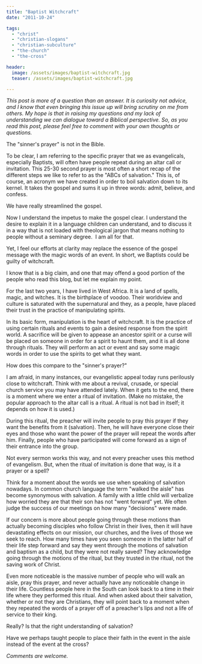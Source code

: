 ```yaml
---
title: "Baptist Witchcraft"
date: "2011-10-24"

tags: 
  - "christ"
  - "christian-slogans"
  - "christian-subculture"
  - "the-church"
  - "the-cross"

header:
  image: /assets/images/baptist-witchcraft.jpg
  teaser: /assets/images/baptist-witchcraft.jpg

---
```


_This post is more of a question than an answer. It is curiosity not advice, and I know that even bringing this issue up will bring scrutiny on me from others. My hope is that in raising my questions and my lack of understanding we can dialogue toward a Biblical perspective. So, as you read this post, please feel free to comment with your own thoughts or questions._ 

The "sinner's prayer" is not in the Bible.

To be clear, I am referring to the specific prayer that we as evangelicals, especially Baptists, will often have people repeat during an altar call or invitation. This 25-30 second prayer is most often a short recap of the different steps we like to refer to as the "ABCs of salvation." This is, of course, an acronym we have created in order to boil salvation down to its kernel. It takes the gospel and sums it up in three words: admit, believe, and confess.

We have really streamlined the gospel.

Now I understand the impetus to make the gospel clear. I understand the desire to explain it in a language children can understand, and to discuss it in a way that is not loaded with theological jargon that means nothing to people without a seminary degree.  I am all for that.

Yet, I feel our efforts at clarity may replace the essence of the gospel message with the magic words of an event. In short, we Baptists could be guilty of witchcraft.

I know that is a big claim, and one that may offend a good portion of the people who read this blog, but let me explain my point. 

For the last two years, I have lived in West Africa. It is a land of spells, magic, and witches. It is the birthplace of voodoo. Their worldview and culture is saturated with the supernatural and they, as a people, have placed their trust in the practice of manipulating spirits. 

In its basic form, manipulation is the heart of witchcraft. It is the practice of using certain rituals and events to gain a desired response from the spirit world. A sacrifice will be given to appease an ancestor spirit or a curse will be placed on someone in order for a spirit to haunt them, and it is all done through rituals. They will perform an act or event and say some magic words in order to use the spirits to get what they want.

How does this compare to the "sinner's prayer?"

I am afraid, in many instances, our evangelistic appeal today runs perilously close to witchcraft. Think with me about a revival, crusade, or special church service you may have attended lately. When it gets to the end, there is a moment where we enter a ritual of invitation. (Make no mistake, the popular approach to the altar call is a ritual. A ritual is not bad in itself; it depends on how it is used.)

During this ritual, the preacher will invite people to pray this prayer if they want the benefits from it (salvation). Then, he will have everyone close their eyes and those who want the power of the prayer will repeat the words after him. Finally, people who have participated will come forward as a sign of their entrance into the group.

Not every sermon works this way, and not every preacher uses this method of evangelism. But, when the ritual of invitation is done that way, is it a prayer or a spell?

Think for a moment about the words we use when speaking of salvation nowadays. In common church language the term "walked the aisle" has become synonymous with salvation. A family with a little child will verbalize how worried they are that their son has not "went forward" yet. We often judge the success of our meetings on how many "decisions" were made.

If our concern is more about people going through these motions than actually becoming disciples who follow Christ in their lives, then it will have devastating effects on our mission, our churches, and the lives of those we seek to reach. How many times have you seen someone in the latter half of their life step forward and say they went through the motions of salvation and baptism as a child, but they were not really saved? They acknowledge going through the motions of the ritual, but they trusted in the ritual, not the saving work of Christ. 

Even more noticeable is the massive number of people who will walk an aisle, pray this prayer, and never actually have any noticeable change in their life. Countless people here in the South can look back to a time in their life where they performed this ritual. And when asked about their salvation, whether or not they are Christians, they will point back to a moment when they repeated the words of a prayer off of a preacher's lips and not a life of service to their king.

Really? Is that the right understanding of salvation?

Have we perhaps taught people to place their faith in the event in the aisle instead of the event at the cross?

_Comments are welcome._

